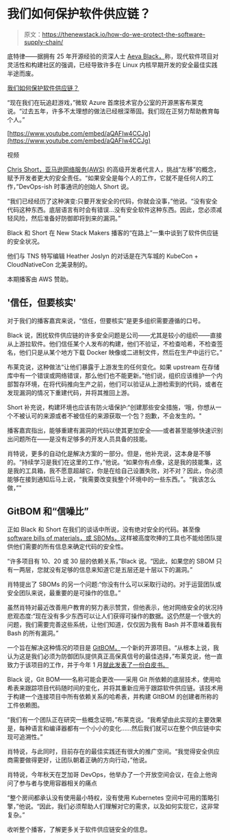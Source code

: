 # 我们如何保护软件供应链？

> 原文：<https://thenewstack.io/how-do-we-protect-the-software-supply-chain/>

底特律——据拥有 25 年开源经验的资深人士 [Aeva Black，](https://www.linkedin.com/in/aevaonline)称，现代软件项目对灵活性和构建社区的强调，已经导致许多在 Linux 内核早期开发的安全最佳实践半途而废。

[我们如何保护软件供应链？](https://thenewstack.simplecast.com/episodes/how-do-we-protect-the-software-supply-chain)

“现在我们在玩追赶游戏，”微软 Azure 首席技术官办公室的开源黑客布莱克说。“过去五年，许多不太理想的做法已经根深蒂固。我们现在正努力帮助教育每个人。”

[https://www.youtube.com/embed/aQAFIw4CCJg](https://www.youtube.com/embed/aQAFIw4CCJg)

视频

[Chris Short，](https://www.linkedin.com/in/thechrisshort)[亚马逊网络服务(AWS)](https://aws.amazon.com/?utm_content=inline-mention) 的高级开发者代言人，挑战“左移”的概念，赋予开发者更大的安全责任。“如果安全是每个人的工作，它就不是任何人的工作，”DevOps-ish 时事通讯的创始人 Short 说。

“我们已经经历了这种演变:只要开发安全的代码，你就会没事，”他说。“没有安全代码这种东西。底层语言有时会有错误…没有安全软件这种东西。因此，您必须减轻风险，然后准备好防御即将到来的漏洞。”

Black 和 Short 在 New Stack Makers 播客的“在路上”一集中谈到了软件供应链的安全状况。

他们与 TNS 特写编辑 Heather Joslyn 的对话是在汽车城的 KubeCon + CloudNativeCon 北美录制的。

本期播客由 AWS 赞助。

## '信任，但要核实'

对于我们的播客嘉宾来说，“信任，但要核实”是更多组织需要遵循的口号。

Black 说，困扰软件供应链的许多安全问题是公司——尤其是较小的组织——直接从上游拉软件。他们信任某个人发布的构建，他们不验证，不检查哈希，不检查签名，他们只是从某个地方下载 Docker 映像或二进制文件，然后在生产中运行它。”

布莱克说，这种做法“让他们暴露于上游发生的任何变化。如果 upstream 在存储库中有一个错误或网络错误，那么他们也不能更新。”他们说，组织应该维护一个内部暂存环境，在将代码推向生产之前，他们可以验证从上游检索到的代码，或者在发现漏洞的情况下重建代码，并将其推回上游。

Short 补充说，构建环境也应该有防火墙保护:“创建那些安全措施，‘哦，你想从一个不被认可的来源或者不被信任的来源获取一个包？抱歉，不会发生的。"

播客嘉宾指出，能够重建有漏洞的代码以使其更加安全——或者甚至能够快速识别出问题所在——是没有足够多的开发人员具备的技能。

肖特说，更多的自动化是解决方案的一部分。但是，他补充说，这本身是不够的。“持续学习是我们在这里的工作，”他说。“如果你有点像，这是我的技能集，这是我的工具箱，我不愿意超越它，你是在给自己设置失败，对不对？因此，你必须能够在接到通知后马上说，“我需要改变我整个环境中的一些东西。”。“我该怎么做，”"

## GitBOM 和“信噪比”

正如 Black 和 Short 在我们的谈话中所说，没有绝对安全的代码。甚至像 [software bills of materials，或 SBOMs，](https://thenewstack.io/how-to-create-a-software-bill-of-materials/)这样被高度吹捧的工具也不能给团队提供他们需要的所有信息来确定代码的安全性。

“许多项目有 10、20 或 30 层的依赖关系，”Black 说。“因此，如果您的 SBOM 只有一两层，您就没有足够的信息来知道它是五层还是十层以下的漏洞。”

肖特提出了 SBOMs 的另一个问题:“你没有什么可以采取行动的。对于运营团队或安全团队来说，最重要的是可操作的信息。”

虽然肖特对最近改善用户教育的努力表示赞赏，但他表示，他对网络安全的状况持悲观态度:“现在没有多少东西可以让人们获得可操作的数据。这仍然是一个很大的问题，我们需要完善这些系统，让他们知道，仅仅因为我有 Bash 并不意味着我有 Bash 的所有漏洞。”

一个旨在解决这种情况的项目是 [GitBOM，](https://gitbom.dev/)一个新的开源项目。“从根本上说，我认为这是我们必须为防御团队提供真正高保真信号的最佳选择，”布莱克说，他一直致力于该项目的工作，并于今年 1 月[就此发表了一份白皮书。](https://gitbom.dev/resources/whitepaper/)

Black 说，Git BOM——名称可能会更改——采用 Git 所依赖的底层技术，使用哈希表来跟踪项目代码随时间的变化，并将其重新应用于跟踪软件供应链。该技术用于构建一个连接项目中所有依赖关系的哈希表，并构建 GItBOM 的创建者所称的工件依赖图。

“我们有一个团队正在研究一些概念证明，”布莱克说。“我希望由此实现的主要效果是，每种语言和编译器都有一个小小的变化……然后我们就可以在整个供应链中实现可追溯性。”

肖特说，与此同时，目前存在的最佳实践还有很大的推广空间。“我觉得安全供应商需要做得更好，让团队朝着正确的方向行动，”他说。

肖特说，今年秋天在芝加哥 DevOps，他举办了一个开放空间会议，在会上他询问了参与者与使用容器相关的痛点

“整个房间都承认没有使用最小特权，没有使用 Kubernetes 空间中可用的策略引擎，”他说。“因此，我们必须帮助人们理解对它的需求，以及如何实现它，这非常复杂。”

收听整个播客，了解更多关于软件供应链安全的信息。

<svg xmlns:xlink="http://www.w3.org/1999/xlink" viewBox="0 0 68 31" version="1.1"><title>Group</title> <desc>Created with Sketch.</desc></svg>